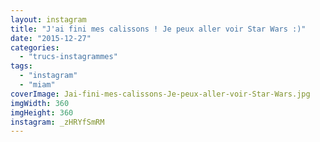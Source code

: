 ```yaml
---
layout: instagram
title: "J'ai fini mes calissons ! Je peux aller voir Star Wars :)"
date: "2015-12-27"
categories: 
  - "trucs-instagrammes"
tags: 
  - "instagram"
  - "miam"
coverImage: Jai-fini-mes-calissons-Je-peux-aller-voir-Star-Wars.jpg
imgWidth: 360
imgHeight: 360
instagram: _zHRYfSmRM
---
```

